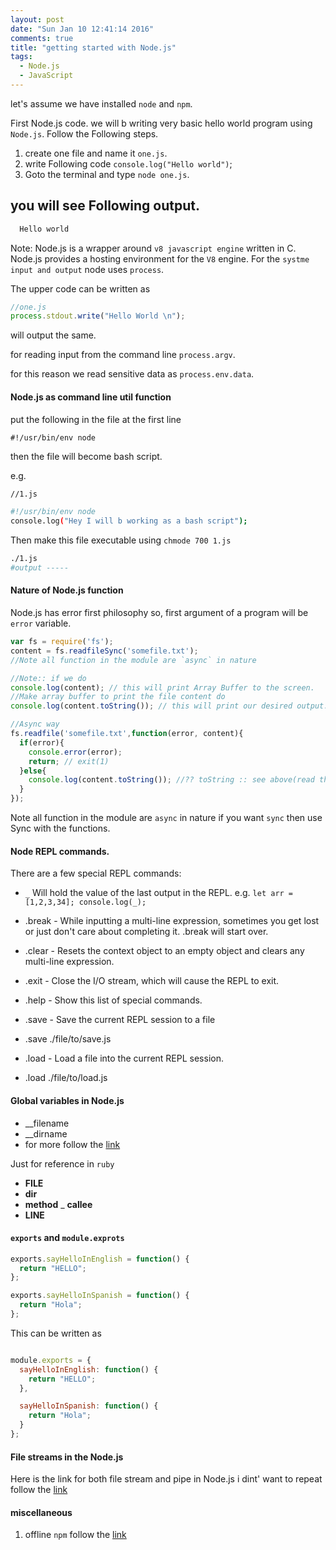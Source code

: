 ```yaml
---
layout: post
date: "Sun Jan 10 12:41:14 2016"
comments: true
title: "getting started with Node.js"
tags:
  - Node.js
  - JavaScript
---
```


let's assume we have installed `node` and `npm`.

First Node.js code. we will b writing very basic hello world program using `Node.js`.
Follow the Following steps.
1. create one file and name it `one.js`.
2. write Following code `console.log("Hello world")`;
3. Goto the terminal and type `node one.js`.

you will see Following output.
--

```bash
  Hello world
```  

Note:
Node.js is a wrapper around `v8 javascript engine` written in C. Node.js provides a hosting environment for the `V8` engine. For the `systme input and output` node uses `process`.

The upper code can be written as

```javascript
//one.js
process.stdout.write("Hello World \n");

```

will output the same.

for reading input from the command line `process.argv`.

for this reason we read sensitive data as `process.env.data`.

#### Node.js as command line util function
put the following in the file at the first line

`#!/usr/bin/env node`

then the file will become bash script.

e.g.

```bash
//1.js

#!/usr/bin/env node
console.log("Hey I will b working as a bash script");
```
Then make this file executable using `chmode 700 1.js`

```bash
./1.js
#output -----
```

#### Nature of Node.js function
Node.js has error first philosophy so, first argument of a program will be `error`
variable.

```javascript
var fs = require('fs');
content = fs.readfileSync('somefile.txt');
//Note all function in the module are `async` in nature

//Note:: if we do
console.log(content); // this will print Array Buffer to the screen.
//Make array buffer to print the file content do
console.log(content.toString()); // this will print our desired output.

//Async way
fs.readfile('somefile.txt',function(error, content){
  if(error){
    console.error(error);
    return; // exit(1)
  }else{
    console.log(content.toString()); //?? toString :: see above(read this code with the comments).
  }
});

```
Note all function in the module are `async` in nature if you want `sync` then use
Sync with the functions.

#### Node REPL commands.

There are a few special REPL commands:

- `_` Will hold the value of the last output in the REPL.
  e.g. `let arr = [1,2,3,34]; console.log(_);`

- .break - While inputting a multi-line expression, sometimes you get lost or just don't care about completing  it. .break will start over.
- .clear - Resets the context object to an empty object and clears any multi-line expression.
- .exit - Close the I/O stream, which will cause the REPL to exit.
- .help - Show this list of special commands.
- .save - Save the current REPL session to a file
- .save ./file/to/save.js
- .load - Load a file into the current REPL session.
- .load ./file/to/load.js

#### Global variables in Node.js
-  __filename
-  __dirname
-  for more follow the [link](https://Node.js.org/api/globals.html)

Just for reference in `ruby`

-  __FILE__
-  __dir__
-  __method__
_  __callee__
-  __LINE__

#### `exports` and `module.exprots`

```javascript
exports.sayHelloInEnglish = function() {
  return "HELLO";
};

exports.sayHelloInSpanish = function() {
  return "Hola";
};

```

This can be written as


```javascript

module.exports = {
  sayHelloInEnglish: function() {
    return "HELLO";
  },

  sayHelloInSpanish: function() {
    return "Hola";
  }
};

```

#### File streams in the Node.js
Here is the link for both file stream and pipe in Node.js
i dint' want to repeat follow the [link](http://www.sitepoint.com/basics-node-js-streams/)


#### miscellaneous
1. offline `npm` follow the [link](https://addyosmani.com/blog/using-npm-offline/)

